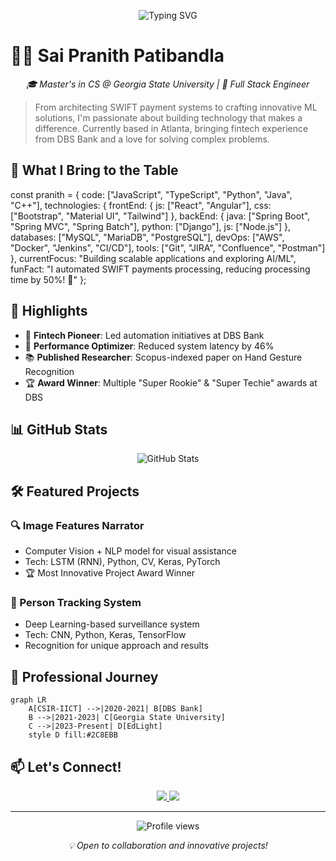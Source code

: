 <p align="center">
  <img src="https://readme-typing-svg.herokuapp.com?font=Fira+Code&duration=3000&pause=1000&color=2C8EBB&center=true&vCenter=true&width=435&lines=Full+Stack+Developer;AI%2FML+Enthusiast;Problem+Solver;Innovation+Driver" alt="Typing SVG" />
</p>

# 👨‍💻 Sai Pranith Patibandla

<p align="center">
  <em>🎓 Master's in CS @ Georgia State University | 🏢 Full Stack Engineer</em>
</p>

> From architecting SWIFT payment systems to crafting innovative ML solutions, I'm passionate about building technology that makes a difference. Currently based in Atlanta, bringing fintech experience from DBS Bank and a love for solving complex problems.

## 🚀 What I Bring to the Table


const pranith = {
    code: ["JavaScript", "TypeScript", "Python", "Java", "C++"],
    technologies: {
        frontEnd: {
            js: ["React", "Angular"],
            css: ["Bootstrap", "Material UI", "Tailwind"]
        },
        backEnd: {
            java: ["Spring Boot", "Spring MVC", "Spring Batch"],
            python: ["Django"],
            js: ["Node.js"]
        },
        databases: ["MySQL", "MariaDB", "PostgreSQL"],
        devOps: ["AWS", "Docker", "Jenkins", "CI/CD"],
        tools: ["Git", "JIRA", "Confluence", "Postman"]
    },
    currentFocus: "Building scalable applications and exploring AI/ML",
    funFact: "I automated SWIFT payments processing, reducing processing time by 50%! 🚀"
};


## 🌟 Highlights

- 🏦 **Fintech Pioneer**: Led automation initiatives at DBS Bank
- 🎯 **Performance Optimizer**: Reduced system latency by 46%
- 📚 **Published Researcher**: Scopus-indexed paper on Hand Gesture Recognition
- 🏆 **Award Winner**: Multiple "Super Rookie" & "Super Techie" awards at DBS

## 📊 GitHub Stats

<p align="center">
  <img src="https://github-readme-stats.vercel.app/api?username=Pranith-21&show_icons=true&theme=tokyonight" alt="GitHub Stats" />
</p>

## 🛠️ Featured Projects

### 🔍 Image Features Narrator
- Computer Vision + NLP model for visual assistance
- Tech: LSTM (RNN), Python, CV, Keras, PyTorch
- 🏆 Most Innovative Project Award Winner

### 👥 Person Tracking System
- Deep Learning-based surveillance system
- Tech: CNN, Python, Keras, TensorFlow
- Recognition for unique approach and results

## 💼 Professional Journey

```mermaid
graph LR
    A[CSIR-IICT] -->|2020-2021| B[DBS Bank]
    B -->|2021-2023| C[Georgia State University]
    C -->|2023-Present| D[EdLight]
    style D fill:#2C8EBB
```

## 📫 Let's Connect!

<p align="center">
  <a href="mailto:patibandlasaipranithedu@gmail.com">
    <img src="https://img.shields.io/badge/Email-D14836?style=for-the-badge&logo=gmail&logoColor=white" />
  </a>
  <a href="https://www.linkedin.com/in/saipranithpatibandla">
    <img src="https://img.shields.io/badge/LinkedIn-0077B5?style=for-the-badge&logo=linkedin&logoColor=white" />
  </a>
</p>

---

<p align="center">
  <img src="https://komarev.com/ghpvc/?username=Pranith-21&label=Profile%20views&color=2C8EBB&style=flat" alt="Profile views" />
</p>

<p align="center">
  <em>💡 Open to collaboration and innovative projects!</em>
</p>
